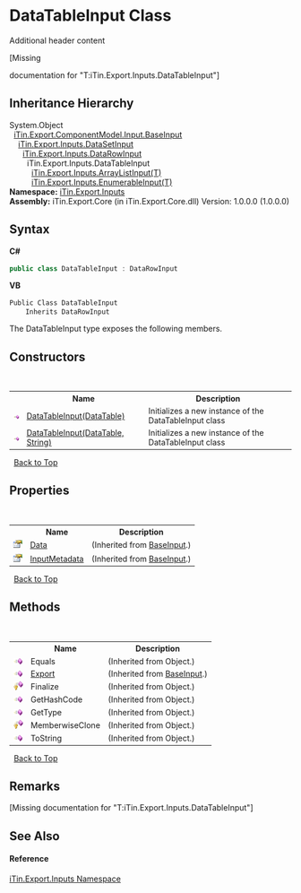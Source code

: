 # DataTableInput Class
Additional header content 

\[Missing <summary> documentation for "T:iTin.Export.Inputs.DataTableInput"\]


## Inheritance Hierarchy
System.Object<br />&nbsp;&nbsp;<a href="44e555c3-74d2-568c-ea52-6807eeb2c931">iTin.Export.ComponentModel.Input.BaseInput</a><br />&nbsp;&nbsp;&nbsp;&nbsp;<a href="83a632a5-f647-682e-fb71-58cfc3756d66">iTin.Export.Inputs.DataSetInput</a><br />&nbsp;&nbsp;&nbsp;&nbsp;&nbsp;&nbsp;<a href="2efc95f0-10e0-96ed-5cc9-e1aeef6ba851">iTin.Export.Inputs.DataRowInput</a><br />&nbsp;&nbsp;&nbsp;&nbsp;&nbsp;&nbsp;&nbsp;&nbsp;iTin.Export.Inputs.DataTableInput<br />&nbsp;&nbsp;&nbsp;&nbsp;&nbsp;&nbsp;&nbsp;&nbsp;&nbsp;&nbsp;<a href="b90f16b5-87e6-0046-ece4-1d3b15250924">iTin.Export.Inputs.ArrayListInput(T)</a><br />&nbsp;&nbsp;&nbsp;&nbsp;&nbsp;&nbsp;&nbsp;&nbsp;&nbsp;&nbsp;<a href="9f59fe9e-f9a5-1fbf-3771-957f120feaf3">iTin.Export.Inputs.EnumerableInput(T)</a><br />
**Namespace:**&nbsp;<a href="c36d3103-5606-5c0e-da92-1e44dc961692">iTin.Export.Inputs</a><br />**Assembly:**&nbsp;iTin.Export.Core (in iTin.Export.Core.dll) Version: 1.0.0.0 (1.0.0.0)

## Syntax

**C#**<br />
``` C#
public class DataTableInput : DataRowInput
```

**VB**<br />
``` VB
Public Class DataTableInput
	Inherits DataRowInput
```

The DataTableInput type exposes the following members.


## Constructors
&nbsp;<table><tr><th></th><th>Name</th><th>Description</th></tr><tr><td>![Public method](media/pubmethod.gif "Public method")</td><td><a href="ff4a3979-16b3-cc26-2b26-279dde82c27b">DataTableInput(DataTable)</a></td><td>
Initializes a new instance of the DataTableInput class</td></tr><tr><td>![Public method](media/pubmethod.gif "Public method")</td><td><a href="888f8372-c5c5-280a-34ea-0cf41ea2c7b4">DataTableInput(DataTable, String)</a></td><td>
Initializes a new instance of the DataTableInput class</td></tr></table>&nbsp;
<a href="#datatableinput-class">Back to Top</a>

## Properties
&nbsp;<table><tr><th></th><th>Name</th><th>Description</th></tr><tr><td>![Public property](media/pubproperty.gif "Public property")</td><td><a href="181e8b48-cdb5-e859-7137-e74fa8e25fdf">Data</a></td><td> (Inherited from <a href="44e555c3-74d2-568c-ea52-6807eeb2c931">BaseInput</a>.)</td></tr><tr><td>![Public property](media/pubproperty.gif "Public property")</td><td><a href="f99174e2-579d-4363-766f-4a87f31e1dfe">InputMetadata</a></td><td> (Inherited from <a href="44e555c3-74d2-568c-ea52-6807eeb2c931">BaseInput</a>.)</td></tr></table>&nbsp;
<a href="#datatableinput-class">Back to Top</a>

## Methods
&nbsp;<table><tr><th></th><th>Name</th><th>Description</th></tr><tr><td>![Public method](media/pubmethod.gif "Public method")</td><td>Equals</td><td> (Inherited from Object.)</td></tr><tr><td>![Public method](media/pubmethod.gif "Public method")</td><td><a href="874bc110-b18f-64e8-e07b-62c2f9553172">Export</a></td><td> (Inherited from <a href="44e555c3-74d2-568c-ea52-6807eeb2c931">BaseInput</a>.)</td></tr><tr><td>![Protected method](media/protmethod.gif "Protected method")</td><td>Finalize</td><td> (Inherited from Object.)</td></tr><tr><td>![Public method](media/pubmethod.gif "Public method")</td><td>GetHashCode</td><td> (Inherited from Object.)</td></tr><tr><td>![Public method](media/pubmethod.gif "Public method")</td><td>GetType</td><td> (Inherited from Object.)</td></tr><tr><td>![Protected method](media/protmethod.gif "Protected method")</td><td>MemberwiseClone</td><td> (Inherited from Object.)</td></tr><tr><td>![Public method](media/pubmethod.gif "Public method")</td><td>ToString</td><td> (Inherited from Object.)</td></tr></table>&nbsp;
<a href="#datatableinput-class">Back to Top</a>

## Remarks
\[Missing <remarks> documentation for "T:iTin.Export.Inputs.DataTableInput"\]

## See Also


#### Reference
<a href="c36d3103-5606-5c0e-da92-1e44dc961692">iTin.Export.Inputs Namespace</a><br />